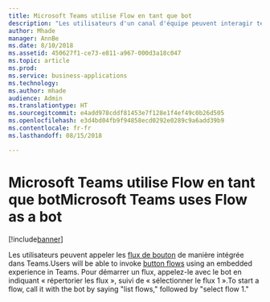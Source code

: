 ```yaml
---
title: Microsoft Teams utilise Flow en tant que bot
description: "Les utilisateurs d'un canal d'équipe peuvent interagir textuellement avec un flux, en tapant simplement des commandes dans un canal pour interagir avec celui-ci."
author: Mhade
manager: AnnBe
ms.date: 8/10/2018
ms.assetid: 450627f1-ce73-e811-a967-000d3a18c047
ms.topic: article
ms.prod: 
ms.service: business-applications
ms.technology: 
ms.author: mhade
audience: Admin
ms.translationtype: HT
ms.sourcegitcommit: e4add978cddf81453e7f128e1f4ef49c0b26d505
ms.openlocfilehash: e3d4bd04fb9f94858ecd0292e0289c9a6add39b9
ms.contentlocale: fr-fr
ms.lasthandoff: 08/15/2018

---
```

# <a name="microsoft-teams-uses-flow-as-a-bot"></a><span data-ttu-id="df779-103">Microsoft Teams utilise Flow en tant que bot</span><span class="sxs-lookup"><span data-stu-id="df779-103">Microsoft Teams uses Flow as a bot</span></span>


[!include[banner](../../includes/banner.md)]

<span data-ttu-id="df779-104">Les utilisateurs peuvent appeler les [flux de bouton](https://docs.microsoft.com/flow/introduction-to-button-flows) de manière intégrée dans Teams.</span><span class="sxs-lookup"><span data-stu-id="df779-104">Users will be able to invoke [button flows](https://docs.microsoft.com/flow/introduction-to-button-flows) using an embedded experience in Teams.</span></span> <span data-ttu-id="df779-105">Pour démarrer un flux, appelez-le avec le bot en indiquant « répertorier les flux », suivi de « sélectionner le flux 1 ».</span><span class="sxs-lookup"><span data-stu-id="df779-105">To start a flow, call it with the bot by saying "list flows," followed by "select flow 1."</span></span>


